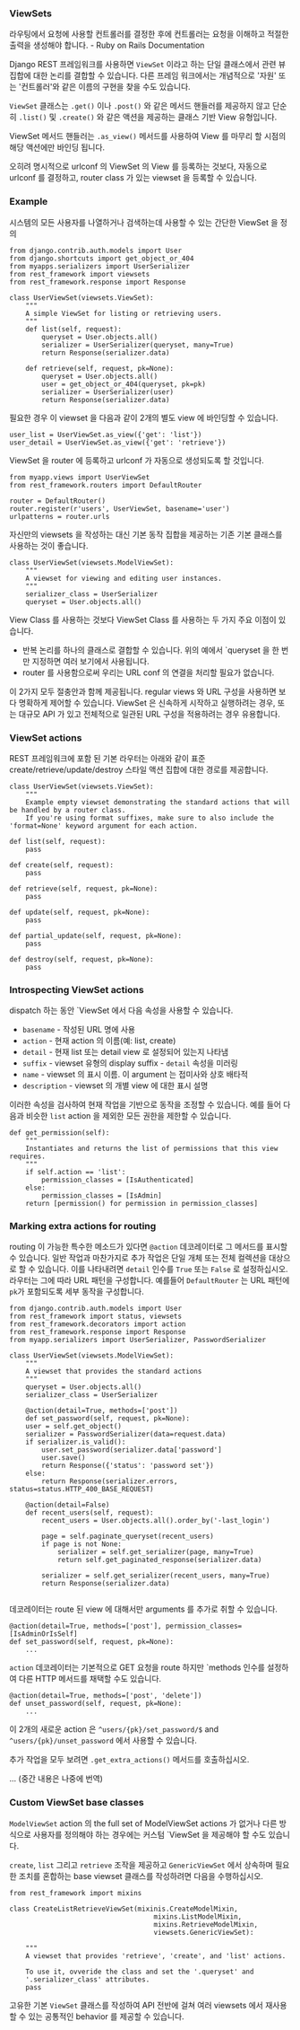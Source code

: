 ### ViewSets

라우팅에서 요청에 사용할 컨트롤러를 결정한 후에 컨트롤러는 요청을 이해하고 적절한 출력을 생성해야 합니다. - Ruby on Rails Documentation

Django REST 프레임워크를 사용하면 `ViewSet` 이라고 하는 단일 클래스에서 관련 뷰 집합에 대한 논리를 결합할 수 있습니다. 다른 프레임 워크에서는 개념적으로 '자원' 또는 '컨트롤러'와 같은 이름의 구현을 찾을 수도 있습니다.


`ViewSet` 클래스는 `.get()` 이나 `.post()` 와 같은 메서드 핸들러를 제공하지 않고 단순히 `.list()` 및 `.create()` 와 같은 액션을 제공하는 클래스 기반 View 유형입니다.

ViewSet 메서드 핸들러는 `.as_view()` 메서드를 사용하여 View 를 마무리 할 시점의 해당 액션에만 바인딩 됩니다.

오히려 명시적으로 urlconf 의 ViewSet 의 View 를 등록하는 것보다, 자동으로 urlconf 를 결정하고, router class 가 있는 viewset 을 등록할 수 있습니다.

### Example

시스템의 모든 사용자를 나열하거나 검색하는데 사용할 수 있는 간단한 ViewSet 을 정의

```
from django.contrib.auth.models import User
from django.shortcuts import get_object_or_404
from myapps.serializers import UserSerializer
from rest_framework import viewsets
from rest_framework.response import Response

class UserViewSet(viewsets.ViewSet):
	"""
	A simple ViewSet for listing or retrieving users.
	"""
	def list(self, request):
		queryset = User.objects.all()
		serializer = UserSerializer(queryset, many=True)
		return Response(serializer.data)
		
	def retrieve(self, request, pk=None):
		queryset = User.objects.all()
		user = get_object_or_404(queryset, pk=pk)
		serializer = UserSerializer(user)
		return Response(serializer.data)
```

필요한 경우 이 viewset 을 다음과 같이 2개의 별도 view 에 바인딩할 수 있습니다.

```
user_list = UserViewSet.as_view({'get': 'list'})
user_detail = UserViewSet.as_view({'get': 'retrieve'})
```

ViewSet 을 router 에 등록하고 urlconf 가 자동으로 생성되도록 할 것입니다.

```
from myapp.views import UserViewSet
from rest_framework.routers import DefaultRouter

router = DefaultRouter()
router.register(r'users', UserViewSet, basename='user')
urlpatterns = router.urls
```

자신만의 viewsets 을 작성하는 대신 기본 동작 집합을 제공하는 기존 기본 클래스를 사용하는 것이 좋습니다.

```
class UserViewSet(viewsets.ModelViewSet):
	"""
	A viewset for viewing and editing user instances.
	"""
	serializer_class = UserSerializer
	queryset = User.objects.all()
```

View Class 를 사용하는 것보다 ViewSet Class 를 사용하는 두 가지 주요 이점이 있습니다.

- 반복 논리를 하나의 클래스로 결합할 수 있습니다. 위의 예에서 `queryset 을 한 번만 지정하면 여러 보기에서 사용됩니다.
- router 를 사용함으로써 우리는 URL conf 의 연결을 처리할 필요가 없습니다.

이 2가지 모두 절충안과 함께 제공됩니다. regular views 와 URL 구성을 사용하면 보다 명확하게 제어할 수 있습니다. ViewSet 은 신속하게 시작하고 실행하려는 경우, 또는 대규모 API 가 있고 전체적으로 일관된 URL 구성을 적용하려는 경우 유용합니다.


### ViewSet actions

REST 프레임워크에 포함 된 기본 라우터는 아래와 같이 표준 create/retrieve/update/destroy 스타일 액션 집합에 대한 경로를 제공합니다.

```
class UserViewSet(viewsets.ViewSet):
	"""
	Example empty viewset demonstrating the standard actions that will be handled by a router class.
	If you're using format suffixes, make sure to also include the 'format=None' keyword argument for each action.

def list(self, request):
	pass
	
def create(self, request):
	pass
	
def retrieve(self, request, pk=None):
	pass
	
def update(self, request, pk=None):
	pass
	
def partial_update(self, request, pk=None):
	pass
	
def destroy(self, request, pk=None):
	pass	

```


### Introspecting ViewSet actions

dispatch 하는 동안 `ViewSet 에서 다음 속성을 사용할 수 있습니다.

- `basename` - 작성된 URL 명에 사용
- `action` - 현재 action 의 이름(예: list, create)
- `detail` - 현재 list 또는 detail view 로 설정되어 있는지 나타냄
- `suffix` - viewset 유형의 display suffix - `detail` 속성을 미러링
- `name` - viewset 의 표시 이름. 이 argument 는 접미사와 상호 배타적
- `description` - viewset 의 개별 view 에 대한 표시 설명

이러한 속성을 검사하여 현재 작업을 기반으로 동작을 조정할 수 있습니다. 예를 들어 다음과 비슷한 `list` action 을 제외한 모든 권한을 제한할 수 있습니다.

```
def get_permission(self):
	"""
	Instantiates and returns the list of permissions that this view requires.
	"""
	if self.action == 'list':
		permission_classes = [IsAuthenticated]
	else:
		permission_classes = [IsAdmin]
	return [permission() for permission in permission_classes]
```

### Marking extra actions for routing

routing 이 가능한 특수한 메소드가 있다면 `@action` 데코레이터로 그 메서드를 표시할 수 있습니다. 일반 작업과 마찬가지로 추가 작업은 단일 개체 또는 전체 컬렉션을 대상으로 할 수 있습니다. 이를 나타내려면 `detail` 인수를 `True` 또는 `False` 로 설정하십시오. 라우터는 그에 따라 URL 패턴을 구성합니다. 예를들어 `DefaultRouter` 는 URL 패턴에 `pk`가 포함되도록 세부 동작을 구성합니다.

```
from django.contrib.auth.models import User
from rest_framework import status, viewsets
from rest_framework.decorators import action
from rest_framework.response import Response
from myapp.serializers import UserSerializer, PasswordSerializer

class UserViewSet(viewsets.ModelViewSet):
	"""
	A viewset that provides the standard actions
	"""
	queryset = User.objects.all()
	serializer_class = UserSerializer
	
	@action(detail=True, methods=['post'])
	def set_password(self, request, pk=None):
	user = self.get_object()
	serializer = PasswordSerializer(data=request.data)
	if serializer.is_valid():
		user.set_password(serializer.data['password']
		user.save()
		return Response({'status': 'password set'})
	else:
		return Response(serializer.errors, status=status.HTTP_400_BASE_REQUEST)
		
	@action(detail=False)
	def recent_users(self, request):
		recent_users = User.objects.all().order_by('-last_login')
		
		page = self.paginate_queryset(recent_users)
		if page is not None:
			serializer = self.get_serializer(page, many=True)
			return self.get_paginated_response(serializer.data)
		
		serializer = self.get_serializer(recent_users, many=True)
		return Response(serializer.data)
	
```

데코레이터는 route 된 view 에 대해서만 arguments 를 추가로 취할 수 있습니다.

```
@action(detail=True, methods=['post'], permission_classes=[IsAdminOrIsSelf]
def set_password(self, request, pk=None):
	...
```

`action` 데코레이터는 기본적으로 GET 요청을 route 하지만 `methods 인수를 설정하여 다른 HTTP 메서드를 채택할 수도 있습니다.

```
@action(detail=True, methods=['post', 'delete'])
def unset_password(self, request, pk=None):
	...
```

이 2개의 새로운 action 은 `^users/{pk}/set_password/$` and `^users/{pk}/unset_password` 에서 사용할 수 있습니다.

추가 작업을 모두 보려면 `.get_extra_actions()` 메서드를 호출하십시오.

...
(중간 내용은 나중에 번역)


### Custom ViewSet base classes

`ModelViewSet` action 의 the full set of ModelViewSet actions 가 없거나 다른 방식으로 사용자를 정의해야 하는 경우에는 커스텀 `ViewSet 을 제공해야 할 수도 있습니다.

`create`, `list` 그리고 `retrieve` 조작을 제공하고 `GenericViewSet` 에서 상속하며 필요한 조치를 혼합하는 base viewset 클래스를 작성하려면 다음을 수행하십시오.

```
from rest_framework import mixins

class CreateListRetrieveViewSet(mixinis.CreateModelMixin,
									mixins.ListModelMixin,
									mixins.RetrieveModelMixin,
								 	viewsets.GenericViewSet):

	"""
	A viewset that provides 'retrieve', 'create', and 'list' actions.
	
	To use it, ovveride the class and set the '.queryset' and
	'.serializer_class' attributes.
	pass
```

고유한 기본 `ViewSet` 클래스를 작성하여 API 전반에 걸쳐 여러 viewsets 에서 재사용할 수 있는 공통적인 behavior 를 제공할 수 있습니다.

